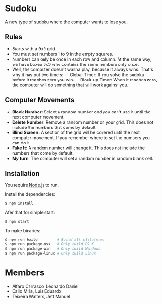 # Sudoku

A new type of sudoku where the computer wants to lose you.

## Rules

- Starts with a 9x9 grid.
- You must set numbers 1 to 9 in the empty squares.
- Numbers can only be once in each row and column. At the same way, we have boxes 3x3 who contains the same numbers only once.
- Well, the computer doesn't wanna play, because it always wins. That's why it has put two timers:
-- Global Timer: If you solve the sudoku before it reaches zero you win.
-- Block-up Timer: When it reaches zero, the computer will do something that will work against you.

## Computer Movements

- **Block Number:** Select a random number and you can't use it until the next computer movement.
- **Delete Number:** Remove a random number on your grid. This does not include the numbers that come by default
- **Blind Screen:** A section of the grid will be covered until the next computer movement. If you remember where to set the numbers you can do it.
- **Fake It:** A random number will change it. This does not include the numbers that come by default.
- **My turn:** The computer will set a random number in random blank cell.

## Installation

You require [Node.js](https://nodejs.org/) to run.

Install the dependencies:

```sh
$ npm install
```

Afer that for simple start:

```sh
$ npm start
```

To make binaries:

```sh
$ npm run build         # Build all plataforms
$ npm run package-osx   # Only build OS X 
$ npm run package-win   # Only build Windows
$ npm run package-linux # Only build Linux
```

# Members

- Alfaro Carrasco, Leonardo Daniel
- Callo Milla, Luis Eduardo
- Teixeira Walters, Jett Manuel